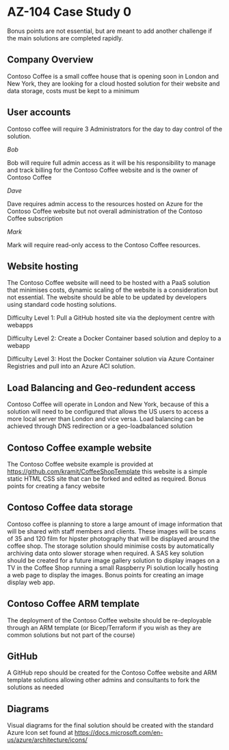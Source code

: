 # AZ-104 Case Study 0

Bonus points are not essential, but are meant to add another challenge if the main solutions are completed rapidly.

## Company Overview

Contoso Coffee is a small coffee house that is opening soon in London and New York, they are looking for a cloud hosted solution for their website and data storage, costs must be kept to a minimum

## User accounts

Contoso coffee will require 3 Administrators for the day to day control of the solution.

*Bob*

Bob will require full admin access as it will be his responsibility to manage and track billing for the Contoso Coffee website and is the owner of Contoso Coffee 

*Dave*

Dave requires admin access to the resources hosted on Azure for the Contoso Coffee website but not overall administration of the Contoso Coffee subscription

*Mark*

Mark will require read-only access to the Contoso Coffee resources.

## Website hosting

The Contoso Coffee website will need to be hosted with a PaaS solution that minimises costs, dynamic scaling of the website is a consideration but not essential. The website should be able to be updated by developers using standard code hosting solutions.

Difficulty Level 1: Pull a GitHub hosted site via the deployment centre with webapps

Difficulty Level 2: Create a Docker Container based solution and deploy to a webapp

Difficulty Level 3: Host the Docker Container solution via Azure Container Registries and pull into an Azure ACI solution.

## Load Balancing and Geo-redundent access

Contoso Coffee will operate in London and New York, because of this a solution will need to be configured that allows the US users to access a more local server than London and vice versa. Load balancing can be achieved through DNS redirection or a geo-loadbalanced solution 

## Contoso Coffee example website

The Contoso Coffee website example is provided at https://github.com/kramit/CoffeeShopTemplate  this website is a simple static HTML CSS site that can be forked and edited as required. Bonus points for creating a fancy website

## Contoso Coffee data storage

Contoso coffee is planning to store a large amount of image information that will be shared with staff members and clients. These images will be scans of 35 and 120 film for hipster photography that will be displayed around the coffee shop. The storage solution should minimise costs by automatically archiving data onto slower storage when required. A SAS key solution should be created for a future image gallery solution to display images on a TV in the Coffee Shop running a small Raspberry Pi solution locally hosting a web page to display the images. Bonus points for creating an image display web app. 

## Contoso Coffee ARM template

The deployment of the Contoso Coffee website should be re-deployable through an ARM template (or Bicep/Terraform if you wish as they are common solutions but not part of the course) 

## GitHub

A GitHub repo should be created for the Contoso Coffee website and ARM template solutions allowing other admins and consultants to fork the solutions as needed

## Diagrams

Visual diagrams for the final solution should be created with the standard Azure Icon set found at https://docs.microsoft.com/en-us/azure/architecture/icons/

